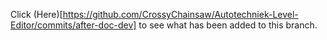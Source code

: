 Click (Here)[https://github.com/CrossyChainsaw/Autotechniek-Level-Editor/commits/after-doc-dev] to see what has been added to this branch.
